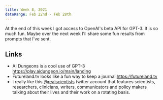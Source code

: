 ```yaml
---
title: Week 8, 2021
dateRange: Feb 22nd - Feb 28th
---
```


At the end of this week I got access to OpenAI's beta API for GPT-3. It is so much fun. Maybe over the next week I'll share some fun results from prompts that I've sent.

## Links
- AI Dungeons is a cool use of GPT-3 https://play.aidungeon.io/main/landing
- Futureland.tv looks like a fun way to keep a journal https://futureland.tv
- I really like this [@realscientists](https://twitter.com/realscientists) twitter account that features scientists, researchers, clinicians, writers, communicators and policy makers talking about their lives and their work on a rotating basis.
